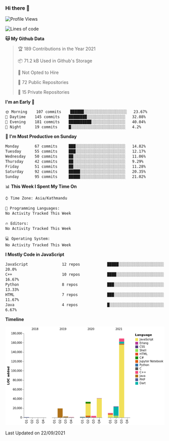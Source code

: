 ### Hi there 👋


<!--START_SECTION:waka-->
![Profile Views](http://img.shields.io/badge/Profile%20Views-0-blue)

![Lines of code](https://img.shields.io/badge/From%20Hello%20World%20I%27ve%20Written-308587%20lines%20of%20code-blue)

**🐱 My Github Data** 

> 🏆 189 Contributions in the Year 2021
 > 
> 📦 71.2 kB Used in Github's Storage 
 > 
> 🚫 Not Opted to Hire
 > 
> 📜 72 Public Repositories 
 > 
> 🔑 15 Private Repositories  
 > 
**I'm an Early 🐤** 

```text
🌞 Morning    107 commits    ██████░░░░░░░░░░░░░░░░░░░   23.67% 
🌆 Daytime    145 commits    ████████░░░░░░░░░░░░░░░░░   32.08% 
🌃 Evening    181 commits    ██████████░░░░░░░░░░░░░░░   40.04% 
🌙 Night      19 commits     █░░░░░░░░░░░░░░░░░░░░░░░░   4.2%

```
📅 **I'm Most Productive on Sunday** 

```text
Monday       67 commits     ███░░░░░░░░░░░░░░░░░░░░░░   14.82% 
Tuesday      55 commits     ███░░░░░░░░░░░░░░░░░░░░░░   12.17% 
Wednesday    50 commits     ██░░░░░░░░░░░░░░░░░░░░░░░   11.06% 
Thursday     42 commits     ██░░░░░░░░░░░░░░░░░░░░░░░   9.29% 
Friday       51 commits     ██░░░░░░░░░░░░░░░░░░░░░░░   11.28% 
Saturday     92 commits     █████░░░░░░░░░░░░░░░░░░░░   20.35% 
Sunday       95 commits     █████░░░░░░░░░░░░░░░░░░░░   21.02%

```


📊 **This Week I Spent My Time On** 

```text
⌚︎ Time Zone: Asia/Kathmandu

💬 Programming Languages: 
No Activity Tracked This Week

🔥 Editors: 
No Activity Tracked This Week

💻 Operating System: 
No Activity Tracked This Week

```

**I Mostly Code in JavaScript** 

```text
JavaScript               12 repos            █████░░░░░░░░░░░░░░░░░░░░   20.0% 
C++                      10 repos            ████░░░░░░░░░░░░░░░░░░░░░   16.67% 
Python                   8 repos             ███░░░░░░░░░░░░░░░░░░░░░░   13.33% 
HTML                     7 repos             ███░░░░░░░░░░░░░░░░░░░░░░   11.67% 
Java                     4 repos             █░░░░░░░░░░░░░░░░░░░░░░░░   6.67%

```


**Timeline**

![Chart not found](https://raw.githubusercontent.com/voidash/voidash/main/charts/bar_graph.png) 


 Last Updated on 22/09/2021
<!--END_SECTION:waka-->


<!--
**voidash/voidash** is a ✨ _special_ ✨ repository because its `README.md` (this file) appears on your GitHub profile.

Here are some ideas to get you started:

- 🔭 I’m currently working on ...
- 🌱 I’m currently learning ...
- 👯 I’m looking to collaborate on ...
- 🤔 I’m looking for help with ...
- 💬 Ask me about ...
- 📫 How to reach me: ...
- 😄 Pronouns: ...
- ⚡ Fun fact: ...
-->
